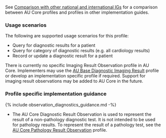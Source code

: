 See [Comparison with other national and international IGs](comparison.html) for a comparison between AU Core profiles and profiles in other implementation guides.

### Usage scenarios

The following are supported usage scenarios for this profile:

- Query for diagnostic results for a patient
- Query for category of diagnostic results (e.g. all cardiology results)
- Record or update a diagnostic result for a patient

<div class="stu-note">
There is currently no specific Imaging Result Observation profile in AU Core. Implementers may use the <a href="https://build.fhir.org/ig/hl7au/au-fhir-base/StructureDefinition-au-imagingresult.html">AU Base Diagnostic Imaging Result</a> profile or develop an implementation specific profile if required. Support for imaging result observations may be added to AU Core in the future.
</div>

### Profile specific implementation guidance
{% include observation_diagnostics_guidance.md -%}
- The AU Core Diagnostic Result Observation is used to represent the result of a non-pathology diagnostic test. It is not intended to be used for pathology results. To represent the result of a pathology test, see the [AU Core Pathology Result Observation](StructureDefinition-au-core-diagnosticresult-path.html) profile.
